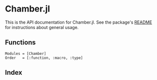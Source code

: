 # Chamber.jl
This is the API documentation for Chamber.jl. See the package's [README](https://github.com/brown-ccv/Chamber.jl#readme) for instructions about general usage.

## Functions
```@autodocs
Modules = [Chamber]
Order   = [:function, :macro, :type]
```

## Index
```@index
```
